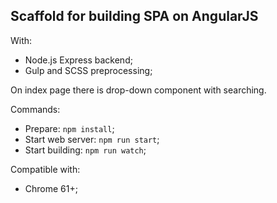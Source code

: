 ## Scaffold for building SPA on AngularJS

With:
- Node.js Express backend;
- Gulp and SCSS preprocessing;

On index page there is drop-down component with searching.

Commands:
- Prepare: `npm install`;
- Start web server: `npm run start`;
- Start building: `npm run watch`; 

Compatible with:
- Chrome 61+;